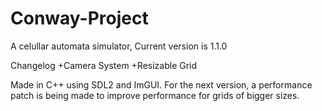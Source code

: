 # Conway-Project
A celullar automata simulator,
Current version is 1.1.0

Changelog
+Camera System
+Resizable Grid

Made in C++ using SDL2 and ImGUI.
For the next version, a performance patch is being made to improve performance for grids of bigger sizes.
